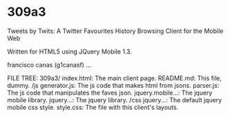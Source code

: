 309a3
=====

Tweets by Twits: A Twitter Favourites History Browsing Client for the Mobile Web 

Written for HTML5 using JQuery Mobile 1.3.

francisco canas (g1canasf)
...


FILE TREE:
309a3/  index.html: The main client page.
        README.md: This file, dummy.
        /js generator.js: The js code that makes html from jsons.
            parser.js: The js code that manipulates the faves json.
            jquery.mobile...: The jquery mobile library.
            jquery...: The jquery library.
        /css jquery...: The default jquery mobile css style.
             style.css: The file with this client's layouts.
            

